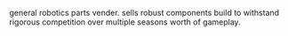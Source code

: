 general robotics parts vender. sells robust components build to withstand rigorous competition over multiple seasons worth of gameplay.